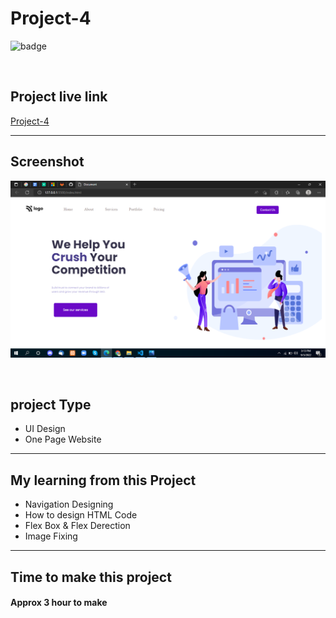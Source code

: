 # Project-4


![badge](https://img.shields.io/badge/Technologies-HTML/CSS-green)

<br>

## Project live link
[Project-4](# "Not yet")

<hr>

## Screenshot
![](./Screenshot.png)

<br>

## project Type
- UI Design
- One Page Website

<hr>

## My learning from this Project
- Navigation Designing
- How to design HTML Code
- Flex Box & Flex Derection 
- Image Fixing

<hr>

## Time to make this project
#### Approx 3 hour to make
